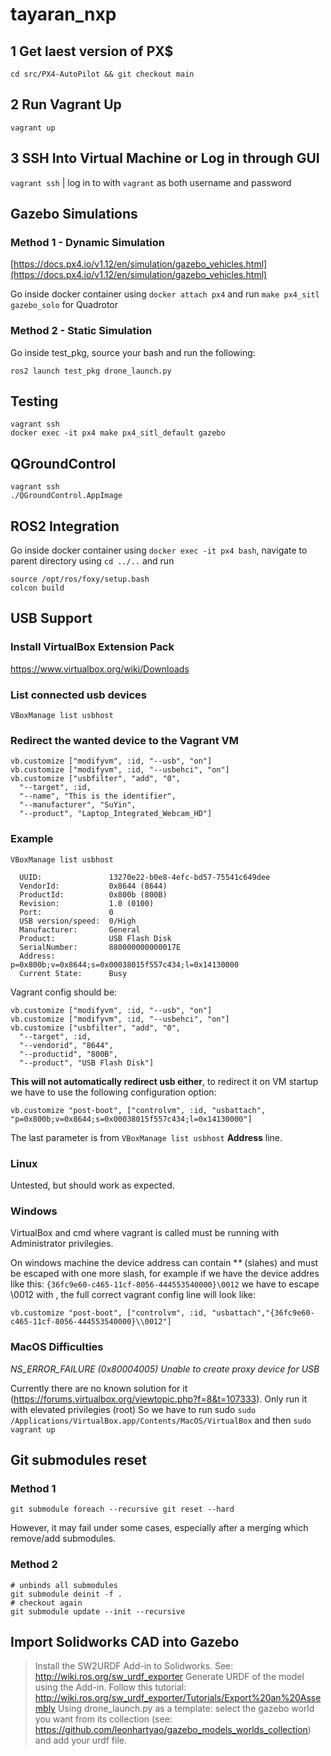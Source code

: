 # tayaran_nxp

## 1 Get laest version of PX$

`cd src/PX4-AutoPilot && git checkout main`

## 2 Run Vagrant Up

`vagrant up`

## 3 SSH Into Virtual Machine or Log in through GUI

`vagrant ssh` | log in to with `vagrant` as both username and password

## Gazebo Simulations
### Method 1 - Dynamic Simulation

[https://docs.px4.io/v1.12/en/simulation/gazebo_vehicles.html](https://docs.px4.io/v1.12/en/simulation/gazebo_vehicles.html)

Go inside docker container using `docker attach px4` and run
`make px4_sitl gazebo_solo` for Quadrotor

### Method 2 - Static Simulation

Go inside test_pkg, source your bash and run the following:
```
ros2 launch test_pkg drone_launch.py
```

## Testing

```
vagrant ssh
docker exec -it px4 make px4_sitl_default gazebo
```

## QGroundControl

```
vagrant ssh
./QGroundControl.AppImage
```

## ROS2 Integration
Go inside docker container using `docker exec -it px4 bash`, navigate to parent directory using `cd ../..` and run
```
source /opt/ros/foxy/setup.bash
colcon build
```

## USB Support

### Install VirtualBox Extension Pack

https://www.virtualbox.org/wiki/Downloads

### List connected usb devices

```
VBoxManage list usbhost
```

### Redirect the wanted device to the Vagrant VM

```
vb.customize ["modifyvm", :id, "--usb", "on"]
vb.customize ["modifyvm", :id, "--usbehci", "on"]
vb.customize ["usbfilter", "add", "0", 
  "--target", :id, 
  "--name", "This is the identifier",
  "--manufacturer", "SuYin",
  "--product", "Laptop_Integrated_Webcam_HD"]
```

### Example

```
VBoxManage list usbhost

  UUID:               13270e22-b0e8-4efc-bd57-75541c649dee
  VendorId:           0x8644 (8644)
  ProductId:          0x800b (800B)
  Revision:           1.0 (0100)
  Port:               0
  USB version/speed:  0/High
  Manufacturer:       General 
  Product:            USB Flash Disk  
  SerialNumber:       880000000000017E
  Address:            p=0x800b;v=0x8644;s=0x00038015f557c434;l=0x14130000
  Current State:      Busy
```

Vagrant config should be:

```
vb.customize ["modifyvm", :id, "--usb", "on"]
vb.customize ["modifyvm", :id, "--usbehci", "on"]
vb.customize ["usbfilter", "add", "0",
  "--target", :id,
  "--vendorid", "8644",
  "--productid", "800B",
  "--product", "USB Flash Disk"]
```

**This will not automatically redirect usb either**, to redirect it on VM startup we have to use the following configuration option:

```
vb.customize "post-boot", ["controlvm", :id, "usbattach", "p=0x800b;v=0x8644;s=0x00038015f557c434;l=0x14130000"]
```

The last parameter is from `VBoxManage list usbhost` **Address** line.

### Linux

Untested, but should work as expected.


### Windows

VirtualBox and cmd where vagrant is called must be running with Administrator privilegies.

On windows machine the device address can contain **\** (slahes) and must be escaped with one more slash, for example if we have the device addres like this: `{36fc9e60-c465-11cf-8056-444553540000}\0012` we have to escape \0012 with \, the full correct vagrant config line will look like:
```
vb.customize "post-boot", ["controlvm", :id, "usbattach","{36fc9e60-c465-11cf-8056-444553540000}\\0012"]
```

### MacOS Difficulties

*NS_ERROR_FAILURE (0x80004005) Unable to create proxy device for USB*

Currently there are no known solution for it (https://forums.virtualbox.org/viewtopic.php?f=8&t=107333). Only run it with elevated privilegies (root)
So we have to run sudo `sudo /Applications/VirtualBox.app/Contents/MacOS/VirtualBox` and then `sudo vagrant up`


## Git submodules reset

### Method 1

```
git submodule foreach --recursive git reset --hard
```
However, it may fail under some cases, especially after a merging which remove/add submodules.

### Method 2

```
# unbinds all submodules
git submodule deinit -f .
# checkout again
git submodule update --init --recursive
```

## Import Solidworks CAD into Gazebo
> Install the SW2URDF Add-in to Solidworks. See: http://wiki.ros.org/sw_urdf_exporter
> Generate URDF of the model using the Add-in. Follow this tutorial: http://wiki.ros.org/sw_urdf_exporter/Tutorials/Export%20an%20Assembly
> Using drone_launch.py as a template: select the gazebo world you want from its collection (see: https://github.com/leonhartyao/gazebo_models_worlds_collection) and add your urdf file. 

